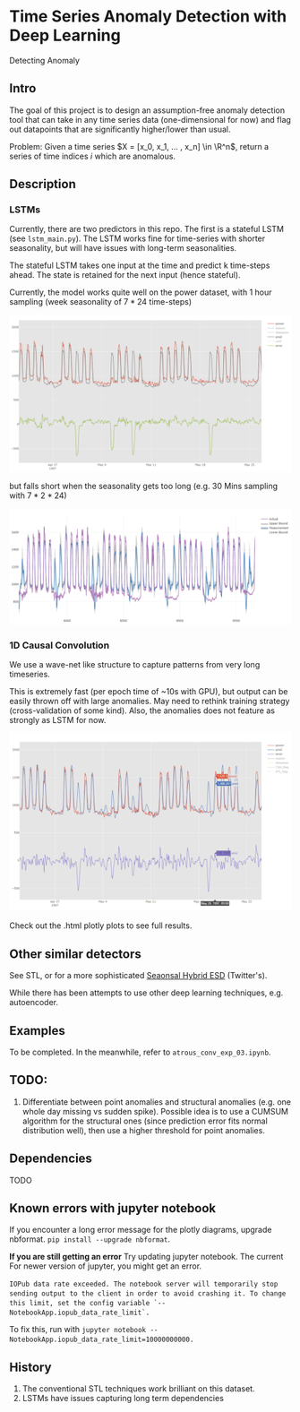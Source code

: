 # Time Series Anomaly Detection with Deep Learning
Detecting Anomaly

## Intro
The goal of this project is to design an assumption-free anomaly detection tool that can take in any time series data (one-dimensional for now) and flag out datapoints that are significantly higher/lower than usual.

Problem: Given a time series $X = [x_0, x_1, … , x_n] \in \R^n$, return a series of time indices $i$ which are anomalous.

## Description

### LSTMs
Currently, there are two predictors in this repo. The first is a stateful LSTM (see `lstm_main.py`). The LSTM works fine for time-series with shorter seasonality, but will have issues with long-term seasonalities.

The stateful LSTM takes one input at the time and predict k time-steps ahead. The state is retained for the next input (hence stateful).

Currently, the model works quite well on the power dataset, with 1 hour sampling (week seasonality of $7*24$ time-steps)

![LSTM anomalies](/figures/lstm_1hr.png)

but falls short when the seasonality gets too long (e.g. 30 Mins sampling with $7*2*24$)

![LSTM anomlies 30mins](/figures/lstm_30mins.png)

### 1D Causal Convolution
We use a wave-net like structure to capture patterns from very long timeseries.

This is extremely fast (per epoch time of ~10s with GPU), but output can be easily thrown off with large anomalies. May need to rethink training strategy (cross-validation of some kind). Also, the anomalies does not feature as strongly as LSTM for now.

![Wavenet Anomalies](/figures/wavenet_1hr_more_epochs.png)

Check out the .html plotly plots to see full results.
## Other similar detectors
See STL, or for a more sophisticated [Seaonsal Hybrid ESD](https://github.com/twitter/AnomalyDetection) (Twitter's).

While there has been attempts to use other deep learning techniques, e.g. autoencoder.

## Examples
To be completed. In the meanwhile, refer to `atrous_conv_exp_03.ipynb`.

## TODO:
1. Differentiate between point anomalies and structural anomalies (e.g. one whole day missing vs sudden spike). Possible idea is to use a CUMSUM algorithm for the structural ones (since prediction error fits normal distribution well), then use a higher threshold for point anomalies.

## Dependencies
TODO

## Known errors with jupyter notebook
If you encounter a long error message for the plotly diagrams, upgrade nbformat.
`pip install --upgrade nbformat`.  

**If you are still getting an error**
Try updating jupyter notebook. The current 
For newer version of jupyter, you might get an error.

``IOPub data rate exceeded.
The notebook server will temporarily stop sending output
to the client in order to avoid crashing it.
To change this limit, set the config variable
`--NotebookApp.iopub_data_rate_limit`.``

To fix this, run with 
``jupyter notebook --NotebookApp.iopub_data_rate_limit=10000000000.``

## History
1. The conventional STL techniques work brilliant on this dataset.
2. LSTMs have issues capturing long term dependencies